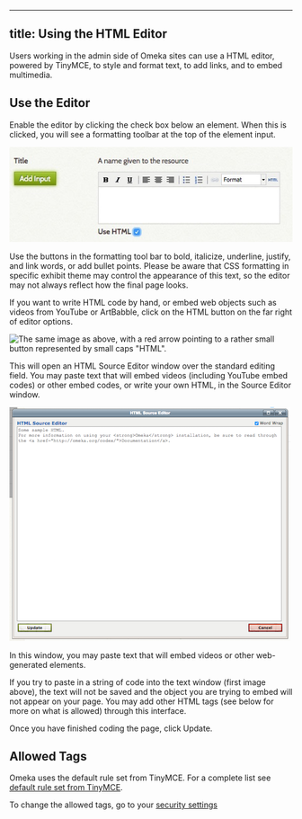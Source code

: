 ---
title: Using the HTML Editor
----
Users working in the admin side of Omeka sites can use a HTML editor, powered by TinyMCE, to style and format text, to add links, and to embed multimedia.

Use the Editor
----------------------------------------------------------------

Enable the editor by clicking the check box below an element. When this is clicked, you will see a formatting toolbar at the top of the element input.

![Title element field with Use HTML checked. Above the input field are icons representing options to format the text.](/doc_files/Wysiwyg_item.jpg)

Use the buttons in the formatting tool bar to bold, italicize, underline, justify, and link words, or add bullet points. Please be aware that CSS formatting in specific exhibit theme may control the appearance of this text, so the editor may not always reflect how the final page looks.

If you want to write HTML code by hand, or embed web objects such as videos from YouTube or ArtBabble, click on the HTML button on the far right of editor options.

![The same image as above, with a red arrow pointing to a rather small button represented by small caps "HTML".](/doc_files/Wysiwyg_HTMLbutton.jpg)

This will open an HTML Source Editor window over the standard editing field. You may paste text that will embed videos (including YouTube embed codes) or other embed codes, or write your own HTML, in the Source Editor window. 

![Exhibit htmleditor.png](/doc_files/Exhibit_htmleditor.png)

In this window, you may paste text that will embed videos or other web-generated elements. 

If you try to paste in a string of code into the text window (first image above), the text will not be saved and the object you are trying to embed will not appear on your page. You may add other HTML tags (see below for more on what is allowed) through this interface.

Once you have finished coding the page, click Update.

Allowed Tags
----------------------------------------------------------------
Omeka uses the default rule set from TinyMCE. For a complete list see [default rule set from TinyMCE](http://tinymce.moxiecode.com/wiki.php/Configuration:valid_elements).

To change the allowed tags, go to your [security settings](../Admin/Settings/Security_Settings.md)
